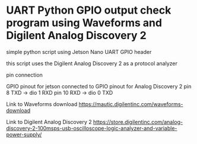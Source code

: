 # UART Python GPIO output check program using Waveforms and Digilent Analog Discovery 2

simple python script using Jetson Nano UART GPIO header 

this script uses the Digilent Analog Discovery 2 as a protocol analyzer 

pin connection

GPIO pinout for jetson     connected to        GPIO pinout for Analog Discovery 2
    pin 8  TXD                  ->                 dio 1 RXD
    pin 10 RXD                  ->                 dio 0 TXD

Link to Waveforms download
https://mautic.digilentinc.com/waveforms-download

Link to Digilent Analog Discovery 2
https://store.digilentinc.com/analog-discovery-2-100msps-usb-oscilloscope-logic-analyzer-and-variable-power-supply/
